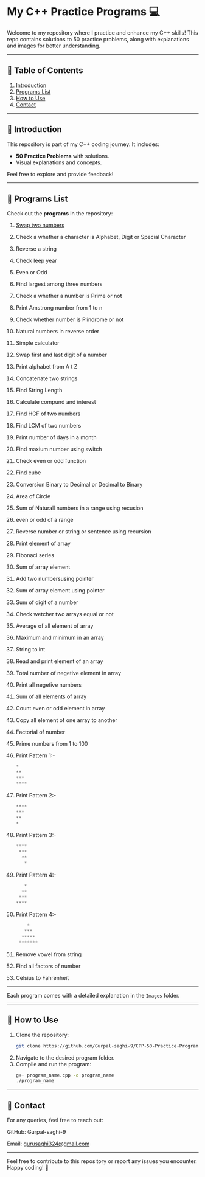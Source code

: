 # My C++ Practice Programs 💻

Welcome to my repository where I practice and enhance my C++ skills! This repo contains solutions to 50 practice problems, along with explanations and images for better understanding.

---

## 📜 Table of Contents
1. [Introduction](#introduction)
2. [Programs List](#programs-list)
3. [How to Use](#how-to-use)
4. [Contact](#-contact)

---

## 🔰 Introduction
This repository is part of my C++ coding journey. It includes:
- **50 Practice Problems** with solutions.
- Visual explanations and concepts.

Feel free to explore and provide feedback!

---

## 📝 Programs List
Check out the **programs** in the repository:

1. [Swap two numbers](./main/CPP-50-Practice-Programs/1.-Swap-two-numbers/) 
2. Check a whether a character is Alphabet, Digit or Special Character
3. Reverse a string
4. Check leep year
5. Even or Odd
6. Find largest among three numbers
7. Check a whether a number is Prime or not
8. Print Amstrong number from 1 to n
9. Check whether number is Plindrome or not
10. Natural numbers in reverse order
11. Simple calculator
12. Swap first and last digit of a number
13. Print alphabet from A t Z
14. Concatenate two strings
15. Find String Length
16. Calculate compund and interest
17. Find HCF of two numbers
18. Find LCM of two numbers
19. Print number of days in a month
20. Find maxium number using switch
21. Check even or odd function
22. Find cube
23. Conversion Binary to Decimal or Decimal to Binary
24. Area of Circle
25. Sum of Naturall numbers in a range using recusion
26. even or odd of a range
27. Reverse number or string or sentence using recursion
28. Print element of array
29. Fibonaci series
30. Sum of array element
31. Add two numbersusing pointer
32. Sum of array element using pointer
33. Sum of digit of a number
34. Check wetcher two arrays equal or not
35. Average of all element of array
36. Maximum and minimum in an array
37. String to int
38. Read and print element of an array
39. Total number of negetive element in array
40. Print all negetive numbers
41. Sum of all elements of array
42. Count even or odd element in array
43. Copy all element of one array to another
44. Factorial of number
45. Prime numbers from 1 to 100
46. Print Pattern 1:-
    ```python
    *
    **
    ***
    ****
    ```
47. Print Pattern 2:-
    ```python
    ****
    ***
    **
    *
    ```

48. Print Pattern 3:-
    ```python
    ****
     ***
      **
       *
    ```

49. Print Pattern 4:-
    ```python
       *
      **
     ***
    ****
    ```
50. Print Pattern 4:-
    ```python
        *
       ***
      *****
     *******
      ```

51. Remove vowel from string
52. Find all factors of number
53. Celsius to Fahrenheit

---

Each program comes with a detailed explanation in the `Images` folder.

---

## 🚀 How to Use
1. Clone the repository:
   ```bash
   git clone https://github.com/Gurpal-saghi-9/CPP-50-Practice-Programs.git
2. Navigate to the desired program folder.
3. Compile and run the program:
   ```bash
   g++ program_name.cpp -o program_name
   ./program_name

---

## 📧 Contact
For any queries, feel free to reach out:

GitHub: Gurpal-saghi-9

Email: gurusaghi324@gmail.com

---

Feel free to contribute to this repository or report any issues you encounter. Happy coding! 🚀

